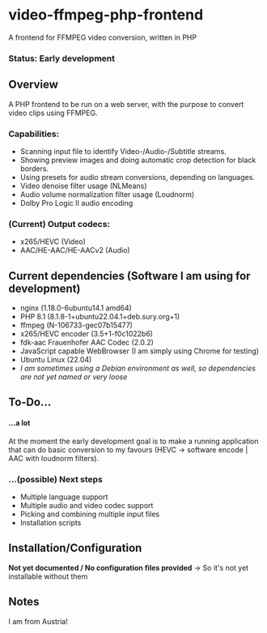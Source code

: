 # video-ffmpeg-php-frontend
A frontend for FFMPEG video conversion, written in PHP

### Status: Early development

## Overview
A PHP frontend to be run on a web server, with the purpose to convert video clips using FFMPEG.
### Capabilities:
- Scanning input file to identify Video-/Audio-/Subtitle streams.
- Showing preview images and doing automatic crop detection for black borders.
- Using presets for audio stream conversions, depending on languages.
- Video denoise filter usage (NLMeans)
- Audio volume normalization filter usage (Loudnorm)
- Dolby Pro Logic II audio encoding

### (Current) Output codecs:
- x265/HEVC (Video)
- AAC/HE-AAC/HE-AACv2 (Audio)

## Current dependencies (Software I am using for development)
- nginx (1.18.0-6ubuntu14.1 amd64)
- PHP 8.1 (8.1.8-1+ubuntu22.04.1+deb.sury.org+1)
- ffmpeg (N-106733-gec07b15477)
- x265/HEVC encoder (3.5+1-f0c1022b6)
- fdk-aac Frauenhofer AAC Codec (2.0.2)
- JavaScript capable WebBrowser (I am simply using Chrome for testing)
- Ubuntu Linux (22.04)
- *I am sometimes using a Debian environment as well, so dependencies are not yet named or very loose*

## To-Do...
#### ...a lot
At the moment the early development goal is to make a running application that can do basic conversion to my favours (HEVC -> software encode | AAC with loudnorm filters).

### ...(possible) Next steps
- Multiple language support
- Multiple audio and video codec support
- Picking and combining multiple input files
- Installation scripts

## Installation/Configuration
**Not yet documented / No configuration files provided** -> So it's not yet installable without them

## Notes
I am from Austria!
